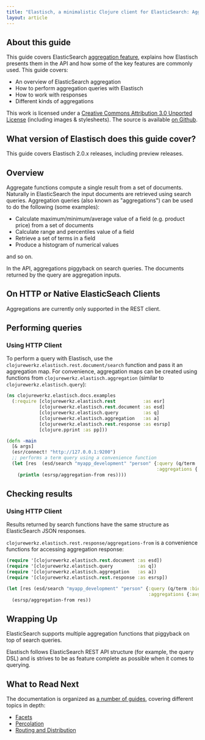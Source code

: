 ```yaml
---
title: "Elastisch, a minimalistic Clojure client for ElasticSearch: Aggregation"
layout: article
---
```


## About this guide

This guide covers ElasticSearch [aggregation
feature](http://www.elasticsearch.org/guide/en/elasticsearch/reference/current/search-aggregations.html),
explains how Elastisch presents them in the API and how some of the
key features are commonly used. This guide covers:

 * An overview of ElasticSearch aggregation
 * How to perform aggregation queries with Elastisch
 * How to work with responses
 * Different kinds of aggregations

This work is licensed under a <a rel="license"
href="http://creativecommons.org/licenses/by/3.0/">Creative Commons
Attribution 3.0 Unported License</a> (including images &
stylesheets). The source is available [on
Github](https://github.com/clojurewerkz/elastisch.docs).


## What version of Elastisch does this guide cover?

This guide covers Elastisch 2.0.x releases, including preview releases.


## Overview

Aggregate functions compute a single result from a set of documents. Naturally in ElasticSearch
the input documents are retrieved using search queries. Aggregation queries (also known as
"aggregations") can be used to do the following (some examples):

 * Calculate maximum/minimum/average value of a field (e.g. product price) from a set of documents
 * Calculate range and percentiles value of a field
 * Retrieve a set of terms in a field
 * Produce a histogram of numerical values

and so on.

In the API, aggregations piggyback on search queries. The documents returned
by the query are aggregation inputs.


## On HTTP or Native ElasticSeach Clients

Aggregations are currently only supported in the REST client.


## Performing queries

### Using HTTP Client

To perform a query with Elastisch, use the
`clojurewerkz.elastisch.rest.document/search` function and pass it an aggregation
map. For convenience, aggregation maps can be created using functions from
`clojurewerkz.elastisch.aggregation` (similar to `clojurewerkz.elastisch.query`):

``` clojure
(ns clojurewerkz.elastisch.docs.examples
  (:require [clojurewerkz.elastisch.rest          :as esr]
            [clojurewerkz.elastisch.rest.document :as esd]
            [clojurewerkz.elastisch.query         :as q]
            [clojurewerkz.elastisch.aggregation   :as a]
            [clojurewerkz.elastisch.rest.response :as esrsp]
            [clojure.pprint :as pp]))

(defn -main
  [& args]
  (esr/connect! "http://127.0.0.1:9200")
  ;; performs a term query using a convenience function
  (let [res  (esd/search "myapp_development" "person" {:query (q/term :biography "New York")
                                                       :aggregations {:avg_age (a/avg "age")})]
    (println (esrsp/aggregation-from res))))
```

## Checking results

### Using HTTP Client

Results returned by search functions have the same structure as
ElasticSearch JSON responses.

`clojurewerkz.elastisch.rest.response/aggregations-from`
is a convenience functions for accessing aggregation response:

``` clojure
(require '[clojurewerkz.elastisch.rest.document :as esd])
(require '[clojurewerkz.elastisch.query         :as q])
(require '[clojurewerkz.elastisch.aggregation   :as a])
(require '[clojurewerkz.elastisch.rest.response :as esrsp])

(let [res (esd/search "myapp_development" "person" {:query (q/term :biography "New York")
                                                    :aggregations {:avg_age (a/avg "age")})]
  (esrsp/aggregation-from res))
```

## Wrapping Up

ElasticSearch supports multiple aggregation functions that piggyback on top of
search queries.

Elastisch follows ElasticSearch REST API structure (for example, the
query DSL) and is strives to be as feature complete as possible when
it comes to querying.


## What to Read Next

The documentation is organized as [a number of
guides](/articles/guides.html), covering different topics in depth:

 * [Facets](/articles/facets.html)
 * [Percolation](/articles/percolation.html)
 * [Routing and Distribution](/articles/distribution.html)
